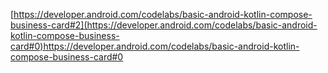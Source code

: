 [https://developer.android.com/codelabs/basic-android-kotlin-compose-business-card#2](https://developer.android.com/codelabs/basic-android-kotlin-compose-business-card#0)https://developer.android.com/codelabs/basic-android-kotlin-compose-business-card#0

